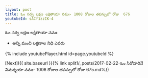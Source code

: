 ```yaml
---
layout: post
title: ఓం సర్వ లక్షణ లక్షితాయా నమః- 1008 రోజుల తపస్సులో రోజు  676
youtubeId: sACf1zzIK-4
---
```

 
 
 ఓం సర్వ లక్షణ లక్షితాయా నమః  
 
 -  అన్ని మంచి లక్షణాల నిధి ఎవరు 
 
  
 
  
 
 
 
 
 
 


{% include youtubePlayer.html id=page.youtubeId %}
 
[Next]({{ site.baseurl }}{% link  split1/_posts/2017-02-22-ఓం సిరోహరినే విమర్శయా నమః- 1008 రోజుల తపస్సులో రోజు  675.md%})
 

